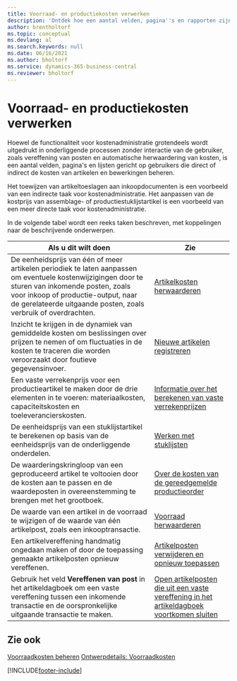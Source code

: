 ```yaml
---
title: Voorraad- en productiekosten verwerken
description: 'Ontdek hoe een aantal velden, pagina''s en rapporten zijn bedoeld voor gebruikers die direct of indirect de kosten van artikelen of bewerkingen beheren.'
author: brentholtorf
ms.topic: conceptual
ms.devlang: al
ms.search.keywords: null
ms.date: 06/16/2021
ms.author: bholtorf
ms.service: dynamics-365-business-central
ms.reviewer: bholtorf
---
```

# Voorraad- en productiekosten verwerken

Hoewel de functionaliteit voor kostenadministratie grotendeels wordt uitgedrukt in onderliggende processen zonder interactie van de gebruiker, zoals vereffening van posten en automatische herwaardering van kosten, is een aantal velden, pagina's en lijsten gericht op gebruikers die direct of indirect de kosten van artikelen en bewerkingen beheren.  

 Het toewijzen van artikeltoeslagen aan inkoopdocumenten is een voorbeeld van een indirecte taak voor kostenadministratie. Het aanpassen van de kostprijs van assemblage- of productiestuklijstartikel is een voorbeeld van een meer directe taak voor kostenadministratie.  

 In de volgende tabel wordt een reeks taken beschreven, met koppelingen naar de beschrijvende onderwerpen.   

|**Als u dit wilt doen**|**Zie**|  
|------------|-------------|  
|De eenheidsprijs van één of meer artikelen periodiek te laten aanpassen om eventuele kostenwijzigingen door te sturen van inkomende posten, zoals voor inkoop of productie-output, naar de gerelateerde uitgaande posten, zoals verbruik of overdrachten.|[Artikelkosten herwaarderen](inventory-how-adjust-item-costs.md)|  
|Inzicht te krijgen in de dynamiek van gemiddelde kosten om beslissingen over prijzen te nemen of om fluctuaties in de kosten te traceren die worden veroorzaakt door foutieve gegevensinvoer.|[Nieuwe artikelen registreren](inventory-how-register-new-items.md)|  
|Een vaste verrekenprijs voor een productieartikel te maken door de drie elementen in te voeren: materiaalkosten, capaciteitskosten en toeleverancierskosten.|[Informatie over het berekenen van vaste verrekenprijzen](finance-about-calculating-standard-cost.md)|  
|De eenheidsprijs van een stuklijstartikel te berekenen op basis van de eenheidsprijs van de onderliggende onderdelen.|[Werken met stuklijsten](inventory-how-work-BOMs.md) |  
|De waarderingskringloop van een geproduceerd artikel te voltooien door de kosten aan te passen en de waardeposten in overeenstemming te brengen met het grootboek.|[Over de kosten van de gereedgemelde productieorder](finance-about-finished-production-order-costs.md)|  
|De waarde van een artikel in de voorraad te wijzigen of de waarde van één artikelpost, zoals een inkooptransactie.|[Voorraad herwaarderen](inventory-how-revalue-inventory.md)|
|Een artikelvereffening handmatig ongedaan maken of door de toepassing gemaakte artikelposten opnieuw vereffenen.|[Artikelposten verwijderen en opnieuw toepassen](finance-how-to-remove-and-reapply-item-entries.md)|  
|Gebruik het veld **Vereffenen van post** in het artikeldagboek om een vaste vereffening tussen een inkomende transactie en de oorspronkelijke uitgaande transactie te maken.|[Open artikelposten die uit een vaste vereffening in het artikeldagboek voortkomen sluiten](finance-how-to-close-open-item-ledger-entries-resulting-from-fixed-application-in-the-item-journal.md)|  

## Zie ook

[Voorraadkosten beheren](finance-manage-inventory-costs.md)
[Ontwerpdetails: Voorraadkosten](design-details-inventory-costing.md)


[!INCLUDE[footer-include](includes/footer-banner.md)]